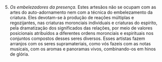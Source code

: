 ﻿5. <em>Os embelezadores da presença.</em> Estes artesãos não se ocupam com as artes do auto-adornamento nem com a técnica do embelezamento da criatura. Eles devotam-se à produção de reações múltiplas e regozijantes, nas criaturas moronciais individuais e criaturas do espírito, pela dramatização dos significados das relações, por meio de valores posicionais atribuídos a diferentes ordens moronciais e espirituais nos conjuntos compostos desses seres diversos. Esses artistas fazem arranjos com os seres supramateriais, como vós fazeis com as notas musicais, com os aromas e panoramas vivos, combinando-os em hinos de glória.